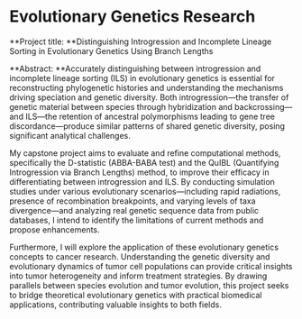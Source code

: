 # Evolutionary Genetics Research

**Project title: **Distinguishing Introgression and Incomplete Lineage Sorting in Evolutionary Genetics Using Branch Lengths

**Abstract: **Accurately distinguishing between introgression and incomplete lineage sorting (ILS) in evolutionary genetics is essential for reconstructing phylogenetic histories and understanding the mechanisms driving speciation and genetic diversity. Both introgression—the transfer of genetic material between species through hybridization and backcrossing—and ILS—the retention of ancestral polymorphisms leading to gene tree discordance—produce similar patterns of shared genetic diversity, posing significant analytical challenges.

My capstone project aims to evaluate and refine computational methods, specifically the D-statistic (ABBA-BABA test) and the QuIBL (Quantifying Introgression via Branch Lengths) method, to improve their efficacy in differentiating between introgression and ILS. By conducting simulation studies under various evolutionary scenarios—including rapid radiations, presence of recombination breakpoints, and varying levels of taxa divergence—and analyzing real genetic sequence data from public databases, I intend to identify the limitations of current methods and propose enhancements.

Furthermore, I will explore the application of these evolutionary genetics concepts to cancer research. Understanding the genetic diversity and evolutionary dynamics of tumor cell populations can provide critical insights into tumor heterogeneity and inform treatment strategies. By drawing parallels between species evolution and tumor evolution, this project seeks to bridge theoretical evolutionary genetics with practical biomedical applications, contributing valuable insights to both fields.
